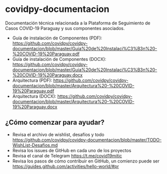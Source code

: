 # covidpy-documentacion
Documentación técnica relacionada a la Plataforma de Seguimiento de Casos COVID-19 Paraguay y sus componentes asociados.

  - Guía de instalación de Componentes (PDF): https://github.com/covidpy/covidpy-documentacion/blob/master/Guia%20de%20Instalaci%C3%B3n%20-%20COVID-19%20Paraguay.pdf
  - Guía de instalación de Componentes (DOCX): https://github.com/covidpy/covidpy-documentacion/blob/master/Guia%20de%20Instalaci%C3%B3n%20-%20COVID-19%20Paraguay.docx
  - Arquitectura (PDF): https://github.com/covidpy/covidpy-documentacion/blob/master/Arquitectura%20-%20COVID-19%20Paraguay.pdf
  - Arquitectura (DOCX): https://github.com/covidpy/covidpy-documentacion/blob/master/Arquitectura%20-%20COVID-19%20Paraguay.docx

## ¿Cómo comenzar para ayudar?
* Revisa el archivo de wishlist, desafíos y todo https://github.com/covidpy/covidpy-documentacion/blob/master/TODO-WishList-Desafios.md
* Revisa los issues de GitHub en cada uno de los proyectos
* Revisa el canal de Telegram https://t.me/covid19mitic
* Revisa los pasos de cómo contribuir en GitHub, un comienzo puede ser https://guides.github.com/activities/hello-world/#pr
